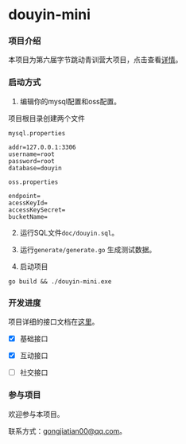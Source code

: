 # douyin-mini

### 项目介绍

本项目为第六届字节跳动青训营大项目，点击查看[详情](https://bytedance.feishu.cn/docx/BhEgdmoI3ozdBJxly71cd30vnRc)。

### 启动方式

1. 编辑你的mysql配置和oss配置。


项目根目录创建两个文件

`mysql.properties`

```properties
addr=127.0.0.1:3306
username=root
password=root
database=douyin
```

`oss.properties`
```properties
endpoint=
acessKeyId=
accessKeySecret=
bucketName=
```


2. 运行SQL文件`doc/douyin.sql`。


3. 运行`generate/generate.go` 生成测试数据。


4. 启动项目

```shell
go build && ./douyin-mini.exe
```

### 开发进度

项目详细的接口文档在[这里](https://apifox.com/apidoc/shared-09d88f32-0b6c-4157-9d07-a36d32d7a75c/api-50707525)。

- [x] 基础接口
- [x] 互动接口
- [ ] 社交接口



### 参与项目

欢迎参与本项目。

联系方式：gongjiatian00@qq.com。

